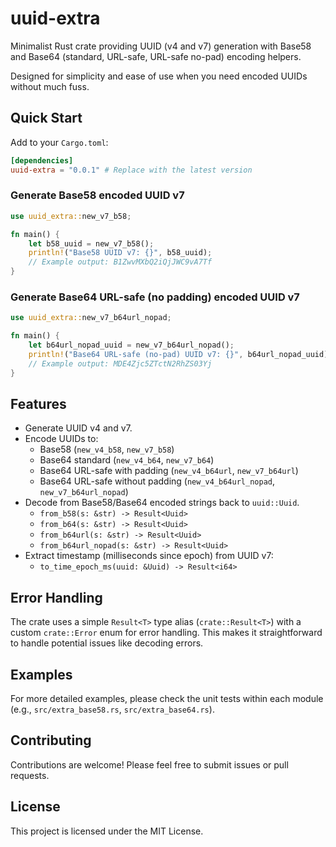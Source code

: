# uuid-extra

Minimalist Rust crate providing UUID (v4 and v7) generation with Base58 and Base64 (standard, URL-safe, URL-safe no-pad) encoding helpers.

Designed for simplicity and ease of use when you need encoded UUIDs without much fuss.

## Quick Start

Add to your `Cargo.toml`:

```toml
[dependencies]
uuid-extra = "0.0.1" # Replace with the latest version
```

### Generate Base58 encoded UUID v7

```rust
use uuid_extra::new_v7_b58;

fn main() {
    let b58_uuid = new_v7_b58();
    println!("Base58 UUID v7: {}", b58_uuid);
    // Example output: B1ZwvMXbQ2iQjJWC9vA7Tf
}
```

### Generate Base64 URL-safe (no padding) encoded UUID v7

```rust
use uuid_extra::new_v7_b64url_nopad;

fn main() {
    let b64url_nopad_uuid = new_v7_b64url_nopad();
    println!("Base64 URL-safe (no-pad) UUID v7: {}", b64url_nopad_uuid);
    // Example output: MDE4Zjc5ZTctN2RhZS03Yj
}
```

## Features

-   Generate UUID v4 and v7.
-   Encode UUIDs to:
    -   Base58 (`new_v4_b58`, `new_v7_b58`)
    -   Base64 standard (`new_v4_b64`, `new_v7_b64`)
    -   Base64 URL-safe with padding (`new_v4_b64url`, `new_v7_b64url`)
    -   Base64 URL-safe without padding (`new_v4_b64url_nopad`, `new_v7_b64url_nopad`)
-   Decode from Base58/Base64 encoded strings back to `uuid::Uuid`.
    -   `from_b58(s: &str) -> Result<Uuid>`
    -   `from_b64(s: &str) -> Result<Uuid>`
    -   `from_b64url(s: &str) -> Result<Uuid>`
    -   `from_b64url_nopad(s: &str) -> Result<Uuid>`
-   Extract timestamp (milliseconds since epoch) from UUID v7:
    -   `to_time_epoch_ms(uuid: &Uuid) -> Result<i64>`

## Error Handling

The crate uses a simple `Result<T>` type alias (`crate::Result<T>`) with a custom `crate::Error` enum for error handling. This makes it straightforward to handle potential issues like decoding errors.

## Examples

For more detailed examples, please check the unit tests within each module (e.g., `src/extra_base58.rs`, `src/extra_base64.rs`).

## Contributing

Contributions are welcome! Please feel free to submit issues or pull requests.

## License

This project is licensed under the MIT License.
